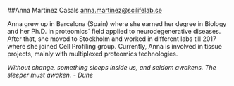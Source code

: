 ##Anna Martinez Casals 
anna.martinez@scilifelab.se

Anna grew up in Barcelona (Spain) where she earned her degree in Biology and her Ph.D. in proteomics´ field applied to neurodegenerative diseases. After that, she moved to Stockholm and worked in different labs till 2017 where she joined Cell Profiling group. Currently, Anna is involved in tissue projects, mainly with multiplexed proteomics technologies. 

*Without change, something sleeps inside us, and seldom awakens. The sleeper must awaken. - Dune*
